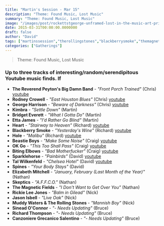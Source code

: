```yaml
---
title: "Martin's Session - Mar 15"
description: "Theme: Found Music, Lost Music"
summary: "Theme: Found Music, Lost Music"
image: "/images/post/rockettstgeorge-unframed-lost-in-the-music-art-print-lores_1.png"
date: 2015-03-31T00:00:00.0000000
draft: false
author: "David"
tags: ["martinssession","therollingstones","blackberrysmoke","themagneticfields","ettajames","sparklehorse","richardthompson","jasonisbell","canzonieregrecanicosalentino","hole","kimbra","beastieboys","rodneycrowell","talwilkenfeld","rickieleejones","muddywaters","georgeharrison","okgo","heart","spines","skeptics","bitingelbows","sineadoconnor","bridgeteverett","elizabethmitchell","thereverendpeytonsbigdamnband","youtube"]
categories: ["Gatherings"]
---
```

> Theme: Found Music, Lost Music
### Up to three tracks of interesting/random/serendipitous Youtube music finds. If 
- **The Reverend Peyton's Big Damn Band** - _"Front Porch Trained"_ (Chris) [youtube](https://www.youtube.com/watch?v=rwasbi5Nae0)
- **Rodney Crowell** - _"East Houston Blues"_ (Chris) [youtube](https://www.youtube.com/watch?v=Uyg8LMD4cWc)
- **George Harrison** - _"Beware of Darkness"_ (Chris) [youtube](https://www.youtube.com/watch?v=T3D68KWfZOo)
- **Kimbra** - _"Settle Down"_ (Martin)
- **Bridget Everett** - _"What I Gotta Do"_ (Martin)
- **Etta James** - _"I'd Rather Go Blind"_ (Martin)
- **Heart** - _"Stairway to Heaven"_ (Richard) [youtube](https://www.youtube.com/watch?v=JK_DOJa99oo)
- **Blackberry Smoke** - _"Yesterday's Wine"_ (Richard) [youtube](https://www.youtube.com/watch?v=Sa5NwJQvlvQ&list=RDSa5NwJQvlvQ)
- **Hole** - _"Malibu"_ (Richard) [youtube](https://www.youtube.com/watch?v=v0CYB5V9e64)
- **Beastie Boys** - _"Make Some Noise"_ (Craig) [youtube](https://www.youtube.com/watch?v=WdgLMslbDuY)
- **OK Go** - _"This Too Shall Pass"_ (Craig) [youtube](https://www.youtube.com/watch?v=qybUFnY7Y8w)
- **Biting Elbows** - _"Bad Motherfucker"_ (Craig) [youtube](https://www.youtube.com/watch?v=Rgox84KE7iY)
- **Sparklehorse** - _"Painbirds"_ (David) [youtube](https://www.youtube.com/watch?v=BugFhjf_RIU)
- **Tal Wilkenfeld** - _"Chelsea Hotel"_ (David) [youtube](https://www.youtube.com/watch?v=pWHszh0JHPE&index=22&list=RDE0G_fcfajDA)
- **Spines** - _"Your Body Stays"_ (David)
- **Elizabeth Mitchell** - _"January, February (Last Month of the Year)"_ (Nathan)
- **Skeptics** - _"A.F.F.C.O."_ (Nathan)
- **The Magnetic Fields** - _"I Don't Want to Get Over You"_ (Nathan)
- **Rickie Lee Jones** - _"Balm in Gilead"_ (Nick)
- **Jason Isbell** - _"Live Oak"_ (Nick)
- **Muddy Waters & The Rolling Stones** - _"Mannish Boy"_ (Nick)
- **Sinead O'Connor** - _"- Needs Updating"_ (Bruce)
- **Richard Thompson** - _"- Needs Updating"_ (Bruce)
- **Canzoniere Grecanico Salentino** - _"- Needs Updating"_ (Bruce)
